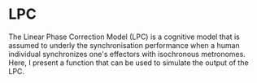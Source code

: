 # LPC
The Linear Phase Correction Model (LPC) is a cognitive model that is assumed to underly the synchronisation performance when a human individual synchronizes one's effectors with isochronous metronomes. Here, I present a function that can be used to simulate the output of the LPC.

